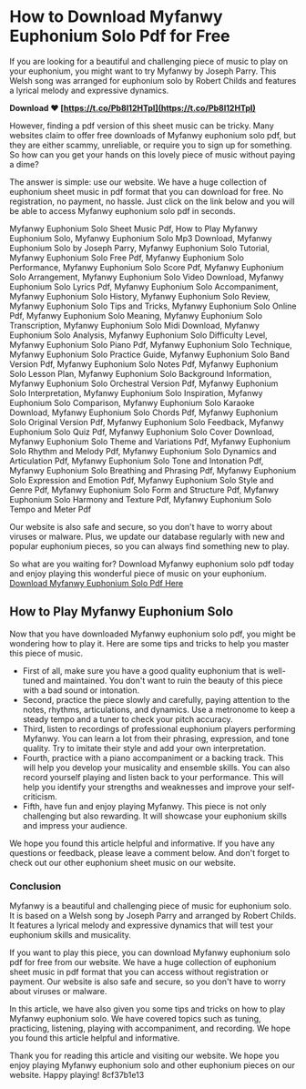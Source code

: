 # How to Download Myfanwy Euphonium Solo Pdf for Free
 
If you are looking for a beautiful and challenging piece of music to play on your euphonium, you might want to try Myfanwy by Joseph Parry. This Welsh song was arranged for euphonium solo by Robert Childs and features a lyrical melody and expressive dynamics.
 
**Download ❤ [https://t.co/Pb8I12HTpI](https://t.co/Pb8I12HTpI)**


 
However, finding a pdf version of this sheet music can be tricky. Many websites claim to offer free downloads of Myfanwy euphonium solo pdf, but they are either scammy, unreliable, or require you to sign up for something. So how can you get your hands on this lovely piece of music without paying a dime?
 
The answer is simple: use our website. We have a huge collection of euphonium sheet music in pdf format that you can download for free. No registration, no payment, no hassle. Just click on the link below and you will be able to access Myfanwy euphonium solo pdf in seconds.
 
Myfanwy Euphonium Solo Sheet Music Pdf,  How to Play Myfanwy Euphonium Solo,  Myfanwy Euphonium Solo Mp3 Download,  Myfanwy Euphonium Solo by Joseph Parry,  Myfanwy Euphonium Solo Tutorial,  Myfanwy Euphonium Solo Free Pdf,  Myfanwy Euphonium Solo Performance,  Myfanwy Euphonium Solo Score Pdf,  Myfanwy Euphonium Solo Arrangement,  Myfanwy Euphonium Solo Video Download,  Myfanwy Euphonium Solo Lyrics Pdf,  Myfanwy Euphonium Solo Accompaniment,  Myfanwy Euphonium Solo History,  Myfanwy Euphonium Solo Review,  Myfanwy Euphonium Solo Tips and Tricks,  Myfanwy Euphonium Solo Online Pdf,  Myfanwy Euphonium Solo Meaning,  Myfanwy Euphonium Solo Transcription,  Myfanwy Euphonium Solo Midi Download,  Myfanwy Euphonium Solo Analysis,  Myfanwy Euphonium Solo Difficulty Level,  Myfanwy Euphonium Solo Piano Pdf,  Myfanwy Euphonium Solo Technique,  Myfanwy Euphonium Solo Practice Guide,  Myfanwy Euphonium Solo Band Version Pdf,  Myfanwy Euphonium Solo Notes Pdf,  Myfanwy Euphonium Solo Lesson Plan,  Myfanwy Euphonium Solo Background Information,  Myfanwy Euphonium Solo Orchestral Version Pdf,  Myfanwy Euphonium Solo Interpretation,  Myfanwy Euphonium Solo Inspiration,  Myfanwy Euphonium Solo Comparison,  Myfanwy Euphonium Solo Karaoke Download,  Myfanwy Euphonium Solo Chords Pdf,  Myfanwy Euphonium Solo Original Version Pdf,  Myfanwy Euphonium Solo Feedback,  Myfanwy Euphonium Solo Quiz Pdf,  Myfanwy Euphonium Solo Cover Download,  Myfanwy Euphonium Solo Theme and Variations Pdf,  Myfanwy Euphonium Solo Rhythm and Melody Pdf,  Myfanwy Euphonium Solo Dynamics and Articulation Pdf,  Myfanwy Euphonium Solo Tone and Intonation Pdf,  Myfanwy Euphonium Solo Breathing and Phrasing Pdf,  Myfanwy Euphonium Solo Expression and Emotion Pdf,  Myfanwy Euphonium Solo Style and Genre Pdf,  Myfanwy Euphonium Solo Form and Structure Pdf,  Myfanwy Euphonium Solo Harmony and Texture Pdf,  Myfanwy Euphonium Solo Tempo and Meter Pdf
 
Our website is also safe and secure, so you don't have to worry about viruses or malware. Plus, we update our database regularly with new and popular euphonium pieces, so you can always find something new to play.
 
So what are you waiting for? Download Myfanwy euphonium solo pdf today and enjoy playing this wonderful piece of music on your euphonium.
 [Download Myfanwy Euphonium Solo Pdf Here](https://example.com/myfanwy-euphonium-solo-pdf-download)  
## How to Play Myfanwy Euphonium Solo
 
Now that you have downloaded Myfanwy euphonium solo pdf, you might be wondering how to play it. Here are some tips and tricks to help you master this piece of music.
 
- First of all, make sure you have a good quality euphonium that is well-tuned and maintained. You don't want to ruin the beauty of this piece with a bad sound or intonation.
- Second, practice the piece slowly and carefully, paying attention to the notes, rhythms, articulations, and dynamics. Use a metronome to keep a steady tempo and a tuner to check your pitch accuracy.
- Third, listen to recordings of professional euphonium players performing Myfanwy. You can learn a lot from their phrasing, expression, and tone quality. Try to imitate their style and add your own interpretation.
- Fourth, practice with a piano accompaniment or a backing track. This will help you develop your musicality and ensemble skills. You can also record yourself playing and listen back to your performance. This will help you identify your strengths and weaknesses and improve your self-criticism.
- Fifth, have fun and enjoy playing Myfanwy. This piece is not only challenging but also rewarding. It will showcase your euphonium skills and impress your audience.

We hope you found this article helpful and informative. If you have any questions or feedback, please leave a comment below. And don't forget to check out our other euphonium sheet music on our website.
  
### Conclusion
 
Myfanwy is a beautiful and challenging piece of music for euphonium solo. It is based on a Welsh song by Joseph Parry and arranged by Robert Childs. It features a lyrical melody and expressive dynamics that will test your euphonium skills and musicality.
 
If you want to play this piece, you can download Myfanwy euphonium solo pdf for free from our website. We have a huge collection of euphonium sheet music in pdf format that you can access without registration or payment. Our website is also safe and secure, so you don't have to worry about viruses or malware.
 
In this article, we have also given you some tips and tricks on how to play Myfanwy euphonium solo. We have covered topics such as tuning, practicing, listening, playing with accompaniment, and recording. We hope you found this article helpful and informative.
 
Thank you for reading this article and visiting our website. We hope you enjoy playing Myfanwy euphonium solo and other euphonium pieces on our website. Happy playing!
 8cf37b1e13
 
